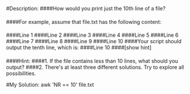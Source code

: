 #Description:
####How would you print just the 10th line of a file?
####
####For example, assume that file.txt has the following content:
####
####Line 1
####Line 2
####Line 3
####Line 4
####Line 5
####Line 6
####Line 7
####Line 8
####Line 9
####Line 10
####Your script should output the tenth line, which is:
####Line 10
####[show hint]
####
####Hint:
####1. If the file contains less than 10 lines, what should you output?
####2. There's at least three different solutions. Try to explore all possibilities.

#My Solution:
awk 'NR == 10' file.txt
